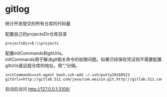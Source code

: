 
# gitlog

统计开发提交的所有仓库的代码量<br/>


配置自己的projectsDir仓库目录
```
projectsDir=E:\\projects
```
配置initCommands和gitUrls。<br/>
initCommands用于解决git相关命令的权限问题。如果已经保存凭证则不需要配置<br/>
gitUrls是远程仓库的地址，用“,”分隔。
```
initCommands=ssh-agent bash,ssh-add ~/.ssh/putty20160523
gitUrls=http://gitlab.511.com/java/com.weixin.git,http://gitlab.511.com/java/order.git
```

启动后访问 http://127.0.0.1:3109/ 
